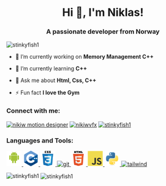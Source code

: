 <h1 align="center">Hi 👋, I'm Niklas!</h1>
<h3 align="center">A passionate developer from Norway</h3>

<p align="left"> <img src="https://komarev.com/ghpvc/?username=stinkyfish1&label=Profile%20views&color=0e75b6&style=flat" alt="stinkyfish1" /> </p>

- 🔭 I’m currently working on **Memory Management C++**

- 🌱 I’m currently learning **C++**

- 💬 Ask me about **Html, Css, C++**

- ⚡ Fun fact **I love the Gym**

<h3 align="left">Connect with me:</h3>
<p align="left">
<a href="https://www.behance.net/nikiwbusi" target="blank"><img align="center" src="https://raw.githubusercontent.com/rahuldkjain/github-profile-readme-generator/master/src/images/icons/Social/behance.svg" alt="nikiw motion designer" height="30" width="40" /></a>
<a href="https://www.youtube.com/@nikiwvfx" target="blank"><img align="center" src="https://raw.githubusercontent.com/rahuldkjain/github-profile-readme-generator/master/src/images/icons/Social/youtube.svg" alt="nikiwvfx" height="30" width="40" /></a>
<a href="https://www.leetcode.com/stinkyfish1" target="blank"><img align="center" src="https://raw.githubusercontent.com/rahuldkjain/github-profile-readme-generator/master/src/images/icons/Social/leet-code.svg" alt="stinkyfish1" height="30" width="40" /></a>
</p>

<h3 align="left">Languages and Tools:</h3>
<p align="left"> <a href="https://developer.android.com" target="_blank" rel="noreferrer"> <img src="https://raw.githubusercontent.com/devicons/devicon/master/icons/android/android-original-wordmark.svg" alt="android" width="40" height="40"/> </a> <a href="https://www.w3schools.com/cpp/" target="_blank" rel="noreferrer"> <img src="https://raw.githubusercontent.com/devicons/devicon/master/icons/cplusplus/cplusplus-original.svg" alt="cplusplus" width="40" height="40"/> </a> <a href="https://www.w3schools.com/css/" target="_blank" rel="noreferrer"> <img src="https://raw.githubusercontent.com/devicons/devicon/master/icons/css3/css3-original-wordmark.svg" alt="css3" width="40" height="40"/> </a> <a href="https://git-scm.com/" target="_blank" rel="noreferrer"> <img src="https://www.vectorlogo.zone/logos/git-scm/git-scm-icon.svg" alt="git" width="40" height="40"/> </a> <a href="https://www.w3.org/html/" target="_blank" rel="noreferrer"> <img src="https://raw.githubusercontent.com/devicons/devicon/master/icons/html5/html5-original-wordmark.svg" alt="html5" width="40" height="40"/> </a> <a href="https://developer.mozilla.org/en-US/docs/Web/JavaScript" target="_blank" rel="noreferrer"> <img src="https://raw.githubusercontent.com/devicons/devicon/master/icons/javascript/javascript-original.svg" alt="javascript" width="40" height="40"/> </a> <a href="https://www.python.org" target="_blank" rel="noreferrer"> <img src="https://raw.githubusercontent.com/devicons/devicon/master/icons/python/python-original.svg" alt="python" width="40" height="40"/> </a> <a href="https://tailwindcss.com/" target="_blank" rel="noreferrer"> <img src="https://www.vectorlogo.zone/logos/tailwindcss/tailwindcss-icon.svg" alt="tailwind" width="40" height="40"/> </a> </p>

<p><img align="left" src="https://github-readme-stats.vercel.app/api/top-langs?username=stinkyfish1&show_icons=true&locale=en&layout=compact" alt="stinkyfish1" /></p>

<p>&nbsp;<img align="center" src="https://github-readme-stats.vercel.app/api?username=stinkyfish1&show_icons=true&locale=en" alt="stinkyfish1" /></p>
